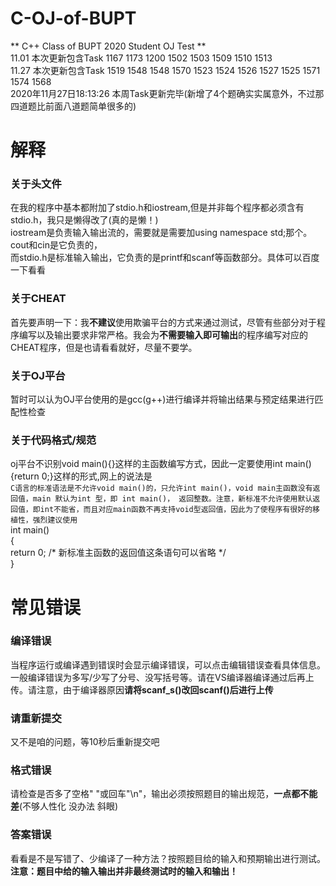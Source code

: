 # C-OJ-of-BUPT  
** C++ Class of BUPT 2020 Student OJ Test **  
11.01 本次更新包含Task 1167 1173 1200 1502 1503 1509 1510 1513  
11.27 本次更新包含Task 1519 1548 1548 1570 1523 1524 1526 1527 1525 1571 1574 1568  
2020年11月27日18:13:26 本周Task更新完毕(新增了4个题确实实属意外，不过那四道题比前面八道题简单很多的)   
  
  
# 解释  
### 关于头文件  
在我的程序中基本都附加了stdio.h和iostream,但是并非每个程序都必须含有stdio.h，我只是懒得改了(真的是懒！)  
iostream是负责输入输出流的，需要就是需要加using namespace std;那个。cout和cin是它负责的，  
而stdio.h是标准输入输出，它负责的是printf和scanf等函数部分。具体可以百度一下看看  
### 关于CHEAT  
首先要声明一下：我**不建议**使用欺骗平台的方式来通过测试，尽管有些部分对于程序编写以及输出要求非常严格。我会为**不需要输入即可输出**的程序编写对应的CHEAT程序，但是也请看看就好，尽量不要学。  
### 关于OJ平台  
暂时可以认为OJ平台使用的是gcc(g++)进行编译并将输出结果与预定结果进行匹配性检查  
### 关于代码格式/规范  
oj平台不识别void main(){}这样的主函数编写方式，因此一定要使用int main(){return 0;}这样的形式,网上的说法是  
`C语言的标准语法是不允许void main()的，只允许int main()，void main主函数没有返回值，main 默认为int 型，即 int main()， 返回整数。注意，新标准不允许使用默认返回值，即int不能省，而且对应main函数不再支持void型返回值，因此为了使程序有很好的移植性，强烈建议使用`   
    int main()  
    {  
        return 0; /* 新标准主函数的返回值这条语句可以省略 */  
    }  
  
# 常见错误  
### 编译错误  
当程序运行或编译遇到错误时会显示编译错误，可以点击编辑错误查看具体信息。一般编译错误为多写/少写了分号、没写括号等。请在VS编译器编译通过后再上传。请注意，由于编译器原因**请将scanf_s()改回scanf()后进行上传**  
### 请重新提交  
又不是咱的问题，等10秒后重新提交吧  
### 格式错误  
请检查是否多了空格" "或回车"\n"，输出必须按照题目的输出规范，**一点都不能差**(不够人性化 没办法 斜眼)  
### 答案错误  
看看是不是写错了、少编译了一种方法？按照题目给的输入和预期输出进行测试。  
**注意：题目中给的输入输出并非最终测试时的输入和输出！**  
  
